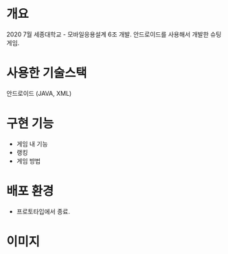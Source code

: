 # 개요
2020 7월 세종대학교 - 모바일응용설계 6조 개발.
안드로이드를 사용해서 개발한 슈팅게임.

# 사용한 기술스택
안드로이드 (JAVA, XML)

# 구현 기능
- 게임 내 기능
- 랭킹
- 게임 방법

# 배포 환경
- 프로토타입에서 종료.

# 이미지
